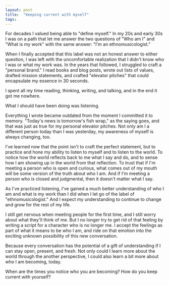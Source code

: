 ```yaml
---
layout: post
title:  "Keeping current with myself"
tags: 
---
```


For decades I valued being able to "define myself." In my 20s and early 30s I was on a path that let me answer the two questions of "Who am I" and "What is my work" with the same answer: "I'm an ethnomusicologist."

When I finally accepted that this label was not an honest answer to either question, I was left with the uncomfortable realization that I didn't know who I was or what my work was. In the years that followed,  I struggled to craft a "personal brand." I read books and blog posts, wrote out lists of values, drafted mission statements, and crafted "elevator pitches" that could encapsulate my essence in 30 seconds.

I spent all my time reading, thinking, writing, and talking, and in the end it got me nowhere.

What I should have been doing was listening.

Everything I wrote became outdated from the moment I committed it to memory. "Today's news is tomorrow's fish wrap," as the saying goes, and that was just as true for my personal elevator pitches. Not only am I a different person today than I was yesterday, my awareness of myself is always changing, too.

I've learned now that the point isn't to craft the perfect statement, but to practice and hone my ability to listen to myself and to listen to the world. To notice how the world reflects back to me what I say and do, and to sense how I am showing up in the world from that reflection. To trust that if I'm meeting a person who is open and curious, what comes out of my mouth will be some version of the truth about who I am. And if I'm meeting a person who is closed and judgmental, then it doesn't matter what I say.

As I've practiced listening, I've gained a much better understanding of who I am and what is my work than I did when I let go of the label of "ethnomusicologist." And I expect my understanding to continue to change and grow for the rest of my life.

I still get nervous when meeting people for the first time, and I still worry about what they'll think of me. But I no longer try to get rid of that feeling by writing a script for a character who is no longer me. I accept the feelings as part of what it means to be who I am, and ride on that emotion into the exciting unknown possibility of this new conversation.

Because every conversation has the potential of a gift of understanding if I can stay open, present, and fresh. Not only could I learn more about the world through the another perspective, I could also learn a bit more about who I am becoming, today.

When are the times you notice who you are becoming? How do you keep current with yourself?